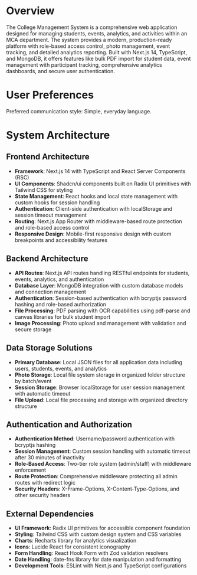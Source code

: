 # Overview

The College Management System is a comprehensive web application designed for managing students, events, analytics, and activities within an MCA department. The system provides a modern, production-ready platform with role-based access control, photo management, event tracking, and detailed analytics reporting. Built with Next.js 14, TypeScript, and MongoDB, it offers features like bulk PDF import for student data, event management with participant tracking, comprehensive analytics dashboards, and secure user authentication.

# User Preferences

Preferred communication style: Simple, everyday language.

# System Architecture

## Frontend Architecture
- **Framework**: Next.js 14 with TypeScript and React Server Components (RSC)
- **UI Components**: Shadcn/ui components built on Radix UI primitives with Tailwind CSS for styling
- **State Management**: React hooks and local state management with custom hooks for session handling
- **Authentication**: Client-side authentication with localStorage and session timeout management
- **Routing**: Next.js App Router with middleware-based route protection and role-based access control
- **Responsive Design**: Mobile-first responsive design with custom breakpoints and accessibility features

## Backend Architecture
- **API Routes**: Next.js API routes handling RESTful endpoints for students, events, analytics, and authentication
- **Database Layer**: MongoDB integration with custom database models and connection management
- **Authentication**: Session-based authentication with bcryptjs password hashing and role-based authorization
- **File Processing**: PDF parsing with OCR capabilities using pdf-parse and canvas libraries for bulk student import
- **Image Processing**: Photo upload and management with validation and secure storage

## Data Storage Solutions
- **Primary Database**: Local JSON files for all application data including users, students, events, and analytics
- **Photo Storage**: Local file system storage in organized folder structure by batch/event
- **Session Storage**: Browser localStorage for user session management with automatic timeout
- **File Upload**: Local file processing and storage with organized directory structure

## Authentication and Authorization
- **Authentication Method**: Username/password authentication with bcryptjs hashing
- **Session Management**: Custom session handling with automatic timeout after 30 minutes of inactivity
- **Role-Based Access**: Two-tier role system (admin/staff) with middleware enforcement
- **Route Protection**: Comprehensive middleware protecting all admin routes with redirect logic
- **Security Headers**: X-Frame-Options, X-Content-Type-Options, and other security headers

## External Dependencies
- **UI Framework**: Radix UI primitives for accessible component foundation
- **Styling**: Tailwind CSS with custom design system and CSS variables
- **Charts**: Recharts library for analytics visualization
- **Icons**: Lucide React for consistent iconography
- **Form Handling**: React Hook Form with Zod validation resolvers
- **Date Handling**: date-fns library for date manipulation and formatting
- **Development Tools**: ESLint with Next.js and TypeScript configurations